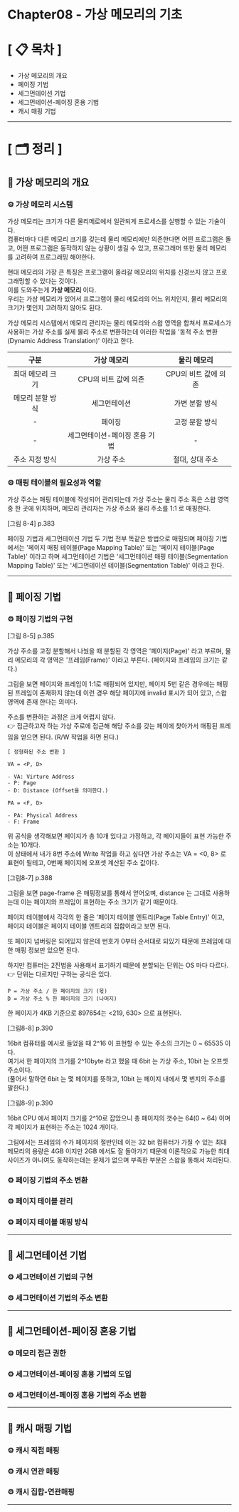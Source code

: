 # **Chapter08 - 가상 메모리의 기초**

# **[ 📋 목차 ]**
- 가상 메모리의 개요
- 페이징 기법
- 세그먼테이션 기법
- 세그먼테이션-페이징 혼용 기법
- 캐시 매핑 기법

****

# **[ 🗂️ 정리 ]**
## 📌 <b>가상 메모리의 개요</b>

### ⚙ <b>가상 메모리 시스템</b>
가상 메모리는 크기가 다른 물리메로에서 일관되게 프로세스를 실행할 수 있는 기술이다.  
컴퓨터마다 다른 메모리 크기를 갖는데 물리 메모리에만 의존한다면 어떤 프로그램은 돌고, 어떤 프로그램은 동작하지 않는 상황이 생길 수 있고, 프로그래머 또한
물리 메모리를 고려하여 프로그래밍 해야한다.
  
현대 메모리의 가장 큰 특징은 프로그램이 올라갈 메모리의 위치를 신경쓰지 않고 프로그래밍할 수 있다는 것이다.  
이를 도와주는게 <b>가상 메모리</b> 이다.  
우리는 가상 메모리가 있어서 프로그램이 물리 메모리의 어느 위치인지, 물리 메모리의 크기가 몇인지 고려하지 않아도 된다.

가상 메모리 시스템에서 메모리 관리자는 물리 메모리와 스왑 영역을 합쳐서 프로세스가 사용하는 가상 주소를 실제 물리 주소로 변환하는데 이러한 작업을
'동적 주소 변환(Dynamic Address Translation)' 이라고 한다.

|구분|가상 메모리|물리 메모리|
|:---:|:---:|:---:|
|최대 메모리 크기|CPU의 비트 값에 의존|CPU의 비트 값에 의존|
|메모리 분할 방식|세그먼테이션|가변 분할 방식|
|-|페이징|고정 분할 방식|
|-|세그먼테이션-페이징 혼용 기법|-|
|주소 지정 방식|가상 주소|절대, 상대 주소|

### ⚙ <b>매핑 테이블의 필요성과 역할</b>
가상 주소는 매핑 테이블에 작성되어 관리되는데 가상 주소는 물리 주소 혹은 스왑 영역 중 한 곳에 위치하며, 메모리 관리자는 가상 주소와 물리 주소를
1:1 로 매핑한다.
  
[그림 8-4] p.383
  
페이징 기법과 세그먼테이션 기법 두 기법 전부 똑같은 방법으로 매핑되며 페이징 기법에서는 '페이지 매핑 테이블(Page Mapping Table)' 또는 '페이지 테이블(Page Table)'
이라고 하며 세그먼테이션 기법은 '세그먼테이션 매핑 테이블(Segmentation Mapping Table)' 또는 '세그먼테이션 테이블(Segmentation Table)' 이라고 한다.

****

## 📌 <b>페이징 기법</b>

### ⚙ <b>페이징 기법의 구현</b>

[그림 8-5] p.385 

가상 주소를 고정 분할해서 나눴을 때 분할된 각 영역은 '페이지(Page)' 라고 부르며, 물리 메모리의 각 영역은 '프레임(Frame)' 이라고 부른다. (페이지와 프레임의 크기는 같다.)
  
그림을 보면 페이지와 프레임이 1:1로 매핑되어 있지만, 페이지 5번 같은 경우에는 매핑된 프레임이 존재하지 않는데 이런 경우 해당 페이지에 invalid 표시가 되어
있고, 스왑 영역에 존재 한다는 의미다.
  
주소를 변환하는 과정은 크게 어렵지 않다.  
👉 접근하고자 하는 가상 주로에 접근해 해당 주소를 갖는 페이에 찾아가서 매핑된 프레임을 얻으면 된다. (R/W 작업을 하면 된다.)

```
[ 정형화된 주소 변환 ]

VA = <P, D>

- VA: Virture Address
- P: Page
- D: Distance (Offset을 의미한다.)

PA = <F, D>

- PA: Physical Address
- F: Frame
```

위 공식을 생각해보면 페이지가 총 10개 있다고 가정하고, 각 페이지들이 표현 가능한 주소는 10개다.  
이 상태에서 내가 8번 주소에 Write 작업을 하고 싶다면 가상 주소는 VA = <0, 8> 로 표현이 될테고, 0번째 페이지에 오프셋 계산된 주소 값이다.

[그림8-7] p.388

그림을 보면 page-frame 은 매핑정보를 통해서 얻어오며, distance 는 그대로 사용하는데 이는 페이지와 프레임이 표현하는 주소 크기가 같기 때문이다.  
  
페이지 테이블에서 각각의 한 줄은 '페이지 테이블 엔트리(Page Table Entry)' 이고, 페이지 테이블은 페이지 테이블 엔트리의 집합이라고 보면 된다.
  
또 페이지 넘버링은 되어있지 않은데 번호가 0부터 순서대로 되있기 때문에 프레임에 대한 매핑 정보만 있으면 된다.

하지만 컴퓨터는 2진법을 사용해서 표기하기 떄문에 분할되는 단위는 OS 마다 다르다.   
👉 단위는 다르지만 구하는 공식은 있다.

```
P = 가상 주소 / 한 페이지의 크기 (몫)
D = 가상 주소 % 한 페이지의 크기 (나머지)
```

한 페이지가 4KB 기준으로 897654는 <219, 630> 으로 표현된다.

[그림8-8] p.390

16bit 컴퓨터를 예시로 들었을 때 2^16 이 표현할 수 있는 주소의 크기는 0 ~ 65535 이다.  
여기서 한 페이지의 크기를 2^10byte 라고 했을 때 6bit 는 가상 주소, 10bit 는 오프셋 주소이다.  
(풀어서 말하면 6bit 는 몇 페이지를 뜻하고, 10bit 는 페이지 내에서 몇 번지의 주소를 말한다.)

[그림8-9] p.390

16bit CPU 에서 페이지 크기를 2^10로 잡았으니 총 페이지의 갯수는 64(0 ~ 64) 이며 각 페이지가 표현하는 주소는 1024 개이다.  
  
그림에서는 프레임의 수가 페이지의 절반인데 이는 32 bit 컴퓨터가 가질 수 있는 최대 메모리의 용량은 4GB 이지만 2GB 에서도 잘 돌아가기 때문에
이론적으로 가능한 최대 사이즈가 아니여도 동작하는데는 문제가 없으며 부족한 부분은 스왑을 통해서 처리된다.

### ⚙ <b>페이징 기법의 주소 변환</b>
### ⚙ <b>페이지 테이블 관리</b>
### ⚙ <b>페이지 테이블 매핑 방식</b>

****

## 📌 <b>세그먼테이션 기법</b>
### ⚙ <b>세그먼테이션 기법의 구현</b>
### ⚙ <b>세그먼테이션 기법의 주소 변환</b>

****

## 📌 <b>세그먼테이션-페이징 혼용 기법</b>
### ⚙ <b>메모리 접근 권한</b>
### ⚙ <b>세그먼테이션-페이징 혼용 기법의 도입</b>
### ⚙ <b>세그먼테이션-페이징 혼용 기법의 주소 변환</b>

****

## 📌 <b>캐시 매핑 기법</b>
### ⚙ <b>캐시 직접 매핑</b>
### ⚙ <b>캐시 연관 매핑</b>
### ⚙ <b>캐시 집합-연관매핑</b>

****